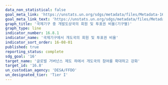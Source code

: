 ```yaml
---
data_non_statistical: false
goal_meta_link: 'https://unstats.un.org/sdgs/metadata/files/Metadata-16-08-01.pdf'
goal_meta_link_text: 'https://unstats.un.org/sdgs/metadata/files/Metadata-16-08-01.pdf'
graph_title: '국제기구 중 개발도상국의 회원 및 투표권 비율(기구별)'
graph_type: line
indicator_number: 16.8.1
indicator_name: '국제기구에서 개도국의 회원 및 투표권 비율'
indicator_sort_order: 16-08-01
published: true
reporting_status: complete
sdg_goal: '16'
target_name: '글로벌 거버넌스 제도 하에서 개도국의 참여를 확대하고 강화'
target_id: '16.8'
un_custodian_agency: 'DESA/FFDO'
un_designated_tier: 'Tier I'
---
```

